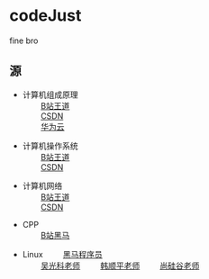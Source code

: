 # codeJust
fine bro

## 源
- 计算机组成原理  
$\qquad$[B站王道](https://www.bilibili.com/video/BV1BE411D7ii/?spm_id_from=333.337.search-card.all.click&vd_source=ce60d763111e153f4b39f38fc7bfd6c0)  
$\qquad$[CSDN](https://blog.csdn.net/weixin_43914604/article/details/104096298?ops_request_misc=%257B%2522request%255Fid%2522%253A%2522167785405816800225524908%2522%252C%2522scm%2522%253A%252220140713.130102334.pc%255Fblog.%2522%257D&request_id=167785405816800225524908&biz_id=0&utm_medium=distribute.pc_search_result.none-task-blog-2~blog~first_rank_ecpm_v1~rank_v31_ecpm-3-104096298-null-null.blog_rank_default&utm_term=%E8%AE%A1%E7%AE%97%E6%9C%BA&spm=1018.2226.3001.4450)  
$\qquad$[华为云](https://huaweicloud.csdn.net/63a566bbb878a54545946597.html?spm=1001.2101.3001.6650.2&utm_medium=distribute.pc_relevant.none-task-blog-2%7Edefault%7EBlogCommendFromBaidu%7Eactivity-2-112739522-blog-104096298.pc_relevant_vip_default&depth_1-utm_source=distribute.pc_relevant.none-task-blog-2%7Edefault%7EBlogCommendFromBaidu%7Eactivity-2-112739522-blog-104096298.pc_relevant_vip_default&utm_relevant_index=3)

- 计算机操作系统  
$\qquad$[B站王道](https://www.bilibili.com/video/BV1YE411D7nH/?spm_id_from=333.337.search-card.all.click&vd_source=ce60d763111e153f4b39f38fc7bfd6c0)   
$\qquad$[CSDN](https://bithachi.blog.csdn.net/article/details/104415990)

- 计算机网络  
$\qquad$[B站王道](https://www.bilibili.com/video/BV19E411D78Q/?spm_id_from=333.999.0.0&vd_source=ce60d763111e153f4b39f38fc7bfd6c0)  
$\qquad$[CSDN](https://bithachi.blog.csdn.net/article/details/104722679)

- CPP  
$\qquad$[B站黑马](https://www.bilibili.com/video/BV1et411b73Z/?spm_id_from=333.337.search-card.all.click&vd_source=ce60d763111e153f4b39f38fc7bfd6c0)

- Linux
$\qquad$[黑马程序员](https://www.bilibili.com/video/BV1n84y1i7td?p=1&vd_source=ce60d763111e153f4b39f38fc7bfd6c0)  
$\qquad$[吴光科老师](https://www.bilibili.com/cheese/play/ss703?csource=Hp_searchresult&spm_id_from=333.337.0.0) 
$\qquad$[韩顺平老师](https://www.bilibili.com/video/BV1Sv411r7vd?p=1&vd_source=ce60d763111e153f4b39f38fc7bfd6c0) 
$\qquad$[尚硅谷老师](https://www.bilibili.com/video/BV1WY4y1H7d3/?spm_id_from=333.337.search-card.all.click&vd_source=ce60d763111e153f4b39f38fc7bfd6c0)
